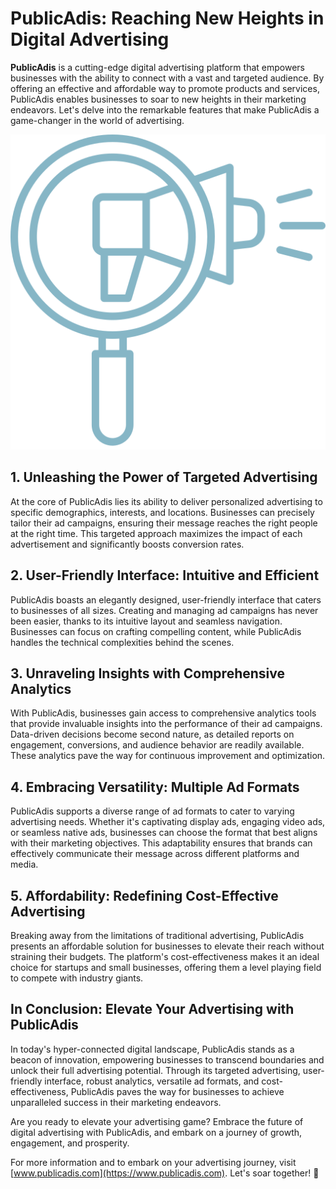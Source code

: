 # PublicAdis: Reaching New Heights in Digital Advertising

**PublicAdis** is a cutting-edge digital advertising platform that empowers businesses with the ability to connect with a vast and targeted audience. By offering an effective and affordable way to promote products and services, PublicAdis enables businesses to soar to new heights in their marketing endeavors. Let's delve into the remarkable features that make PublicAdis a game-changer in the world of advertising.

![PublicAdis Logo](https://raw.githubusercontent.com/PublicAdis/PublicAdis.GitHub.io/react-version-2.0/public/img/logo_200x200.png)


## **1. Unleashing the Power of Targeted Advertising**

At the core of PublicAdis lies its ability to deliver personalized advertising to specific demographics, interests, and locations. Businesses can precisely tailor their ad campaigns, ensuring their message reaches the right people at the right time. This targeted approach maximizes the impact of each advertisement and significantly boosts conversion rates.

## **2. User-Friendly Interface: Intuitive and Efficient**

PublicAdis boasts an elegantly designed, user-friendly interface that caters to businesses of all sizes. Creating and managing ad campaigns has never been easier, thanks to its intuitive layout and seamless navigation. Businesses can focus on crafting compelling content, while PublicAdis handles the technical complexities behind the scenes.

## **3. Unraveling Insights with Comprehensive Analytics**

With PublicAdis, businesses gain access to comprehensive analytics tools that provide invaluable insights into the performance of their ad campaigns. Data-driven decisions become second nature, as detailed reports on engagement, conversions, and audience behavior are readily available. These analytics pave the way for continuous improvement and optimization.

## **4. Embracing Versatility: Multiple Ad Formats**

PublicAdis supports a diverse range of ad formats to cater to varying advertising needs. Whether it's captivating display ads, engaging video ads, or seamless native ads, businesses can choose the format that best aligns with their marketing objectives. This adaptability ensures that brands can effectively communicate their message across different platforms and media.

## **5. Affordability: Redefining Cost-Effective Advertising**

Breaking away from the limitations of traditional advertising, PublicAdis presents an affordable solution for businesses to elevate their reach without straining their budgets. The platform's cost-effectiveness makes it an ideal choice for startups and small businesses, offering them a level playing field to compete with industry giants.

## **In Conclusion: Elevate Your Advertising with PublicAdis**

In today's hyper-connected digital landscape, PublicAdis stands as a beacon of innovation, empowering businesses to transcend boundaries and unlock their full advertising potential. Through its targeted advertising, user-friendly interface, robust analytics, versatile ad formats, and cost-effectiveness, PublicAdis paves the way for businesses to achieve unparalleled success in their marketing endeavors.

Are you ready to elevate your advertising game? Embrace the future of digital advertising with PublicAdis, and embark on a journey of growth, engagement, and prosperity.

For more information and to embark on your advertising journey, visit [www.publicadis.com](https://www.publicadis.com). Let's soar together! 🚀
